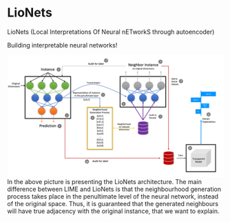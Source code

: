 # LioNets 
LioNets (Local Interpretations Of Neural nETworkS through autoencoder) 

Building interpretable neural networks!


![LioNets Architecture](lionetsArchitecture.png)
In the above picture is presenting the LioNets architecture. The main difference between LIME and LioNets is that the neighbourhood generation process takes place in the penultimate level of the neural network, instead of the original space. Thus, it is guaranteed that the generated neighbours will have true adjacency with the original instance, that we want to explain.
